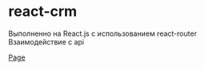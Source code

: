 # react-crm

Выполненно на React.js с использованием react-router   
Взаимодействие с api  

[Page](https://github.com/andrew28092002/react-crm)
